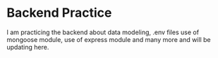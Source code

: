 # Backend Practice 

I am practicing the backend about data modeling, .env files use of mongoose module, use of express module and many more and will be updating here.